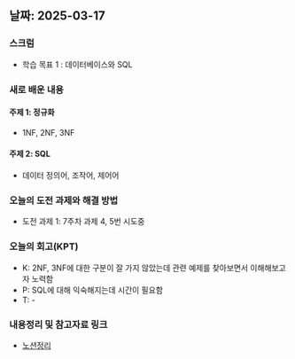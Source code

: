 
## 날짜: 2025-03-17

### 스크럼
- 학습 목표 1 : 데이터베이스와 SQL

### 새로 배운 내용
#### 주제 1: 정규화
- 1NF, 2NF, 3NF

#### 주제 2: SQL
- 데이터 정의어, 조작어, 제어어


### 오늘의 도전 과제와 해결 방법
- 도전 과제 1: 7주차 과제 4, 5번 시도중

### 오늘의 회고(KPT)
- K: 2NF, 3NF에 대한 구분이 잘 가지 않았는데 관련 예제를 찾아보면서 이해해보고자 노력함
- P: SQL에 대해 익숙해지는데 시간이 필요함
- T: -

### 내용정리 및 참고자료 링크
- [노션정리](https://grizzly-crater-c04.notion.site/250317-1b375a6ebc0a80aab1efcf2cd91d3d69?pvs=4) 
